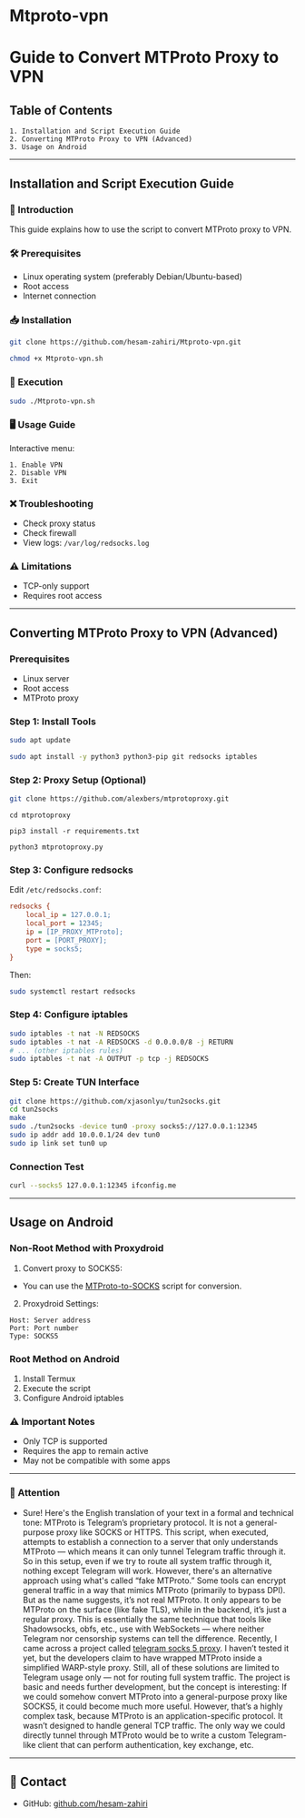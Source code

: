 # Mtproto-vpn

# Guide to Convert MTProto Proxy to VPN

## Table of Contents
```
1. Installation and Script Execution Guide
2. Converting MTProto Proxy to VPN (Advanced)
3. Usage on Android
```
---

## Installation and Script Execution Guide

### 📝 Introduction
This guide explains how to use the script to convert MTProto proxy to VPN.

### 🛠 Prerequisites
- Linux operating system (preferably Debian/Ubuntu-based)
- Root access
- Internet connection

### 📥 Installation
```bash
git clone https://github.com/hesam-zahiri/Mtproto-vpn.git
```
```bash
chmod +x Mtproto-vpn.sh
```

### 🚀 Execution
```bash
sudo ./Mtproto-vpn.sh
```

### 🖥 Usage Guide
Interactive menu:
```
1. Enable VPN
2. Disable VPN 
3. Exit
```

### ❌ Troubleshooting
- Check proxy status
- Check firewall
- View logs: `/var/log/redsocks.log`

### ⚠️ Limitations
- TCP-only support
- Requires root access

---

## Converting MTProto Proxy to VPN (Advanced)

### Prerequisites
- Linux server
- Root access
- MTProto proxy

### Step 1: Install Tools
```bash
sudo apt update
```
```bash
sudo apt install -y python3 python3-pip git redsocks iptables
```

### Step 2: Proxy Setup (Optional)
```bash
git clone https://github.com/alexbers/mtprotoproxy.git
```

```
cd mtprotoproxy
```

```
pip3 install -r requirements.txt
```
```
python3 mtprotoproxy.py
```


### Step 3: Configure redsocks
Edit `/etc/redsocks.conf`:
```ini
redsocks {
    local_ip = 127.0.0.1;
    local_port = 12345;
    ip = [IP_PROXY_MTProto];
    port = [PORT_PROXY];
    type = socks5;
}
```
Then:
```bash
sudo systemctl restart redsocks
```

### Step 4: Configure iptables
```bash
sudo iptables -t nat -N REDSOCKS
sudo iptables -t nat -A REDSOCKS -d 0.0.0.0/8 -j RETURN
# ... (other iptables rules)
sudo iptables -t nat -A OUTPUT -p tcp -j REDSOCKS
```

### Step 5: Create TUN Interface
```bash
git clone https://github.com/xjasonlyu/tun2socks.git
cd tun2socks
make
sudo ./tun2socks -device tun0 -proxy socks5://127.0.0.1:12345
sudo ip addr add 10.0.0.1/24 dev tun0
sudo ip link set tun0 up
```

### Connection Test
```bash
curl --socks5 127.0.0.1:12345 ifconfig.me
```

---

## Usage on Android

### Non-Root Method with Proxydroid
1. Convert proxy to SOCKS5:
- You can use the [MTProto-to-SOCKS](https://github.com/hesam-zahiri/mtProto_to_socks5.git) script for conversion.

2. Proxydroid Settings:
```
Host: Server address
Port: Port number
Type: SOCKS5
```

### Root Method on Android
1. Install Termux
2. Execute the script
3. Configure Android iptables

### ⚠️ Important Notes
- Only TCP is supported
- Requires the app to remain active
- May not be compatible with some apps

---

### 🔴 Attention
- Sure! Here's the English translation of your text in a formal and technical tone:
MTProto is Telegram’s proprietary protocol.
It is not a general-purpose proxy like SOCKS or HTTPS.
This script, when executed, attempts to establish a connection to a server that only understands MTProto — which means it can only tunnel Telegram traffic through it.
So in this setup, even if we try to route all system traffic through it, nothing except Telegram will work.
However, there's an alternative approach using what's called “fake MTProto.”
Some tools can encrypt general traffic in a way that mimics MTProto (primarily to bypass DPI).
But as the name suggests, it’s not real MTProto.
It only appears to be MTProto on the surface (like fake TLS), while in the backend, it’s just a regular proxy.
This is essentially the same technique that tools like Shadowsocks, obfs, etc., use with WebSockets — where neither Telegram nor censorship systems can tell the difference.
Recently, I came across a project called [telegram socks 5 proxy](https://github.com/alexbers/mtprotoproxy).
I haven’t tested it yet, but the developers claim to have wrapped MTProto inside a simplified WARP-style proxy.
Still, all of these solutions are limited to Telegram usage only — not for routing full system traffic.
The project is basic and needs further development, but the concept is interesting:
If we could somehow convert MTProto into a general-purpose proxy like SOCKS5, it could become much more useful.
However, that’s a highly complex task, because MTProto is an application-specific protocol.
It wasn’t designed to handle general TCP traffic.
The only way we could directly tunnel through MTProto would be to write a custom Telegram-like client that can perform authentication, key exchange, etc.


---

## 📧 Contact
- GitHub: [github.com/hesam-zahiri](https://github.com/hesam-zahiri)


